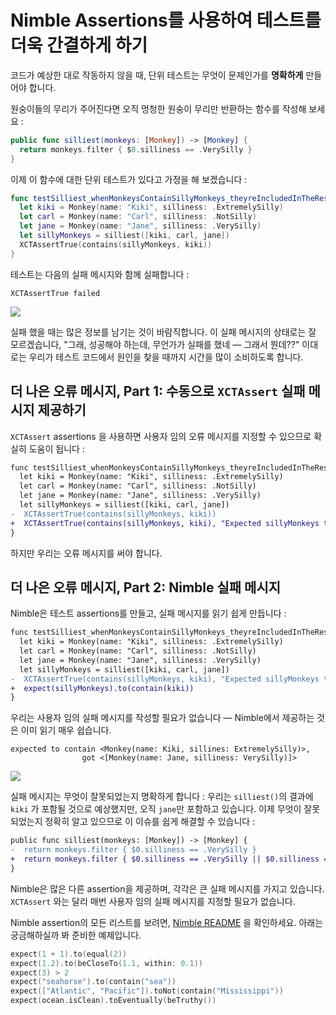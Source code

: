 # Nimble Assertions를 사용하여 테스트를 더욱 간결하게 하기

코드가 예상한 대로 작동하지 않을 때, 단위 테스트는 무엇이 문제인가를 **명확하게** 만들어야 합니다.

원숭이들의 무리가 주어진다면 오직 멍청한 원숭이 무리만 반환하는 함수를 작성해 보세요 :

```swift
public func silliest(monkeys: [Monkey]) -> [Monkey] {
  return monkeys.filter { $0.silliness == .VerySilly }
}
```

이제 이 함수에 대한 단위 테스트가 있다고 가정을 해 보겠습니다 :

```swift
func testSilliest_whenMonkeysContainSillyMonkeys_theyreIncludedInTheResult() {
  let kiki = Monkey(name: "Kiki", silliness: .ExtremelySilly)
  let carl = Monkey(name: "Carl", silliness: .NotSilly)
  let jane = Monkey(name: "Jane", silliness: .VerySilly)
  let sillyMonkeys = silliest([kiki, carl, jane])
  XCTAssertTrue(contains(sillyMonkeys, kiki))
}
```

테스트는 다음의 실패 메시지와 함께 실패합니다 :

```
XCTAssertTrue failed
```

![](http://f.cl.ly/items/1G17453p47090y30203d/Screen%20Shot%202015-02-26%20at%209.08.27%20AM.png)

실패 했을 때는 많은 정보를 남기는 것이 바람직합니다. 이 실패 메시지의 상태로는 잘 모르겠습니다, "그래, 성공해야 하는데, 무언가가 실패를 했네 — 그래서 뭔데??" 이대로는 우리가 테스트 코드에서 원인을 찾을 때까지 시간을 많이 소비하도록 합니다.

## 더 나은 오류 메시지, Part 1: 수동으로 `XCTAssert` 실패 메시지 제공하기

`XCTAssert` assertions 을 사용하면 사용자 임의 오류 메시지를 지정할 수 있으므로 확실히 도움이 됩니다 :

```diff
func testSilliest_whenMonkeysContainSillyMonkeys_theyreIncludedInTheResult() {
  let kiki = Monkey(name: "Kiki", silliness: .ExtremelySilly)
  let carl = Monkey(name: "Carl", silliness: .NotSilly)
  let jane = Monkey(name: "Jane", silliness: .VerySilly)
  let sillyMonkeys = silliest([kiki, carl, jane])
-  XCTAssertTrue(contains(sillyMonkeys, kiki))
+  XCTAssertTrue(contains(sillyMonkeys, kiki), "Expected sillyMonkeys to contain 'Kiki'")
}
```

하지만 우리는 오류 메시지를 써야 합니다.

## 더 나은 오류 메시지, Part 2: Nimble 실패 메시지

Nimble은 테스트 assertions를 만들고, 실패 메시지를 읽기 쉽게 만듭니다 :

```diff
func testSilliest_whenMonkeysContainSillyMonkeys_theyreIncludedInTheResult() {
  let kiki = Monkey(name: "Kiki", silliness: .ExtremelySilly)
  let carl = Monkey(name: "Carl", silliness: .NotSilly)
  let jane = Monkey(name: "Jane", silliness: .VerySilly)
  let sillyMonkeys = silliest([kiki, carl, jane])
-  XCTAssertTrue(contains(sillyMonkeys, kiki), "Expected sillyMonkeys to contain 'Kiki'")
+  expect(sillyMonkeys).to(contain(kiki))
}
```

우리는 사용자 임의 실패 메시지를 작성할 필요가 없습니다 — Nimble에서 제공하는 것은 이미 읽기 매우 쉽습니다. 

```
expected to contain <Monkey(name: Kiki, sillines: ExtremelySilly)>,
                got <[Monkey(name: Jane, silliness: VerySilly)]>
```

![](http://f.cl.ly/items/3N2e3g2K3W123b1L1J0G/Screen%20Shot%202015-02-26%20at%2011.27.02%20AM.png)

실패 메시지는 무엇이 잘못되었는지 명확하게 합니다 : 우리는 `silliest()`의 결과에 `kiki` 가 포함될 것으로 예상했지만, 오직 `jane`만 포함하고 있습니다. 이제 무엇이 잘못되었는지 정확히 알고 있으므로 이 이슈를 쉽게 해결할 수 있습니다 :

```diff
public func silliest(monkeys: [Monkey]) -> [Monkey] {
-  return monkeys.filter { $0.silliness == .VerySilly }
+  return monkeys.filter { $0.silliness == .VerySilly || $0.silliness == .ExtremelySilly }
}
```

Nimble은 많은 다른 assertion을 제공하며, 각각은 큰 실패 메시지를 가지고 있습니다. `XCTAssert` 와는 달리 매번 사용자 임의 실패 메시지를 지정할 필요가 없습니다. 

Nimble assertion의 모든 리스트를 보려면, [Nimble README](https://github.com/Quick/Nimble) 을 확인하세요.
아래는 궁금해하실까 봐 준비한 예제입니다.

```swift
expect(1 + 1).to(equal(2))
expect(1.2).to(beCloseTo(1.1, within: 0.1))
expect(3) > 2
expect("seahorse").to(contain("sea"))
expect(["Atlantic", "Pacific"]).toNot(contain("Mississippi"))
expect(ocean.isClean).toEventually(beTruthy())
```
